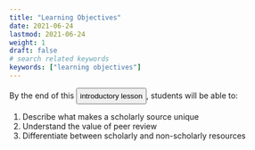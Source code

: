 ```yaml
---
title: "Learning Objectives"
date: 2021-06-24
lastmod: 2021-06-24
weight: 1
draft: false
# search related keywords
keywords: ["learning objectives"]
---
```



By the end of this <button type="button" style="margin: 0; padding: 5px;" class="btn btn-info">introductory lesson</button>, students will be able to: 

1. Describe what makes a scholarly source unique
2. Understand the value of peer review
3. Differentiate between scholarly and non-scholarly resources
